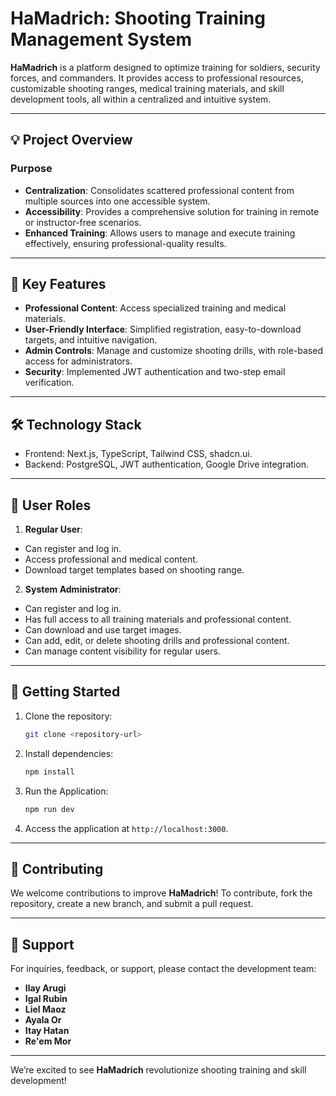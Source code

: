 
# HaMadrich: Shooting Training Management System

**HaMadrich** is a platform designed to optimize training for soldiers, security forces, and commanders. It provides access to professional resources, customizable shooting ranges, medical training materials, and skill development tools, all within a centralized and intuitive system.

---

## 💡 Project Overview

### Purpose
- **Centralization**: Consolidates scattered professional content from multiple sources into one accessible system.
- **Accessibility**: Provides a comprehensive solution for training in remote or instructor-free scenarios.
- **Enhanced Training**: Allows users to manage and execute training effectively, ensuring professional-quality results.

---

## 🌟 Key Features

- **Professional Content**: Access specialized training and medical materials.
- **User-Friendly Interface**: Simplified registration, easy-to-download targets, and intuitive navigation.
- **Admin Controls**: Manage and customize shooting drills, with role-based access for administrators.
- **Security**: Implemented JWT authentication and two-step email verification.

---

## 🛠️ Technology Stack

- Frontend: Next.js, TypeScript, Tailwind CSS, shadcn.ui.
- Backend: PostgreSQL, JWT authentication, Google Drive integration.
  
---

## 🔑 User Roles

1. **Regular User**:
- Can register and log in.
- Access professional and medical content.
- Download target templates based on shooting range.

2. **System Administrator**:
- Can register and log in.
- Has full access to all training materials and professional content.
- Can download and use target images.
- Can add, edit, or delete shooting drills and professional content.
- Can manage content visibility for regular users.

---

## 🚀 Getting Started

1. Clone the repository:
   ```bash
   git clone <repository-url>
   ```
2. Install dependencies:
   ```bash
   npm install
   ```
3. Run the Application:
   ```bash
   npm run dev
   ```
4. Access the application at `http://localhost:3000`.

---

## 🤝 Contributing

We welcome contributions to improve **HaMadrich**! 
To contribute, fork the repository, create a new branch, and submit a pull request.

---

## 📣 Support

For inquiries, feedback, or support, please contact the development team:
- **Ilay Arugi**
- **Igal Rubin**
- **Liel Maoz**
- **Ayala Or**
- **Itay Hatan**
- **Re'em Mor**

---

We’re excited to see **HaMadrich** revolutionize shooting training and skill development!
